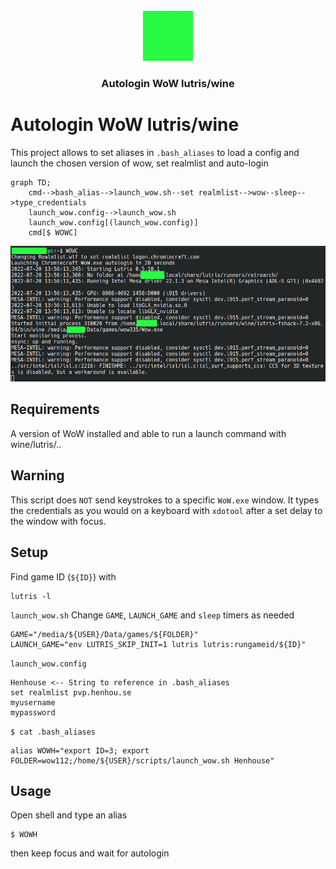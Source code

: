 <!-- PROJECT LOGO -->
<br />
<div align="center">
  <a href="https://github.com/SoglaHash/wow-autologin">
    <img src="logo192.png" alt="Logo" width="80" height="80">
  </a>

  <h3 align="center">Autologin WoW lutris/wine</h3>
</div>

# Autologin WoW lutris/wine
This project allows to set aliases in `.bash_aliases` to load a config and
launch the chosen version of wow, set realmlist and auto-login

```mermaid
graph TD;
    cmd-->bash_alias-->launch_wow.sh--set realmlist-->wow--sleep-->type_credentials
    launch_wow.config-->launch_wow.sh
    launch_wow.config[(launch_wow.config)]
    cmd[$ WOWC]
```

![GUI Screenshot][gui-screenshot]

## Requirements
A version of WoW installed and able to run a launch command with wine/lutris/..

## Warning
This script does `NOT` send keystrokes to a specific `WoW.exe` window. It types
the credentials as you would on a keyboard with `xdotool` after a set delay to
the window with focus.

## Setup
Find game ID (`${ID}`) with
 ```
 lutris -l
 ```

`launch_wow.sh`
Change `GAME`, `LAUNCH_GAME` and `sleep` timers as needed
```
GAME="/media/${USER}/Data/games/${FOLDER}"
LAUNCH_GAME="env LUTRIS_SKIP_INIT=1 lutris lutris:rungameid/${ID}"
```

`launch_wow.config`
```
Henhouse <-- String to reference in .bash_aliases
set realmlist pvp.henhou.se
myusername
mypassword
```

`$ cat .bash_aliases`
```
alias WOWH="export ID=3; export FOLDER=wow112;/home/${USER}/scripts/launch_wow.sh Henhouse"
```

## Usage
Open shell and type an alias
```
$ WOWH
```
then keep focus and wait for autologin

[gui-screenshot]: ./screenshot.png